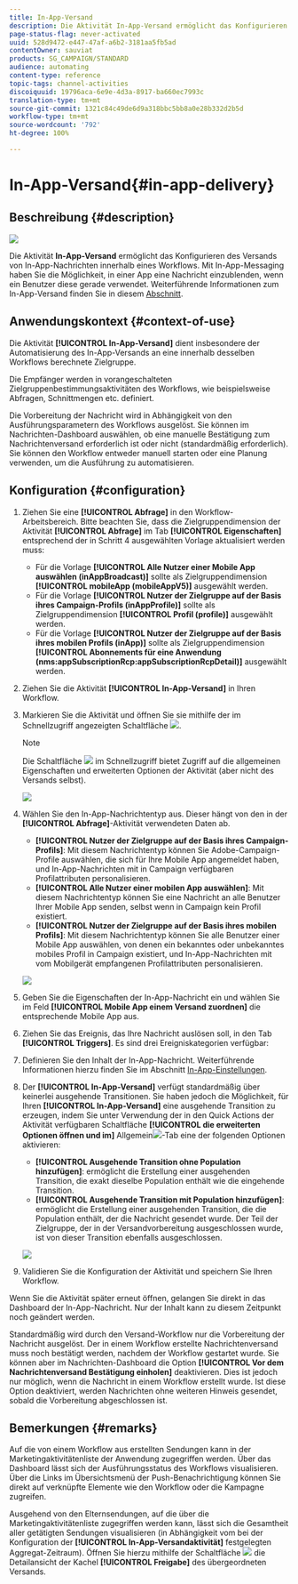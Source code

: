 ```yaml
---
title: In-App-Versand
description: Die Aktivität In-App-Versand ermöglicht das Konfigurieren des Versands von In-App-Nachrichten innerhalb eines Workflows.
page-status-flag: never-activated
uuid: 528d9472-e447-47af-a6b2-3181aa5fb5ad
contentOwner: sauviat
products: SG_CAMPAIGN/STANDARD
audience: automating
content-type: reference
topic-tags: channel-activities
discoiquuid: 19796aca-6e9e-4d3a-8917-ba660ec7993c
translation-type: tm+mt
source-git-commit: 1321c84c49de6d9a318bbc5bb8a0e28b332d2b5d
workflow-type: tm+mt
source-wordcount: '792'
ht-degree: 100%

---
```



# In-App-Versand{#in-app-delivery}

## Beschreibung {#description}

![](assets/wkf_in_app_1.png)

Die Aktivität **In-App-Versand** ermöglicht das Konfigurieren des Versands von In-App-Nachrichten innerhalb eines Workflows. Mit In-App-Messaging haben Sie die Möglichkeit, in einer App eine Nachricht einzublenden, wenn ein Benutzer diese gerade verwendet. Weiterführende Informationen zum In-App-Versand finden Sie in diesem [Abschnitt](../../channels/using/about-in-app-messaging.md).

## Anwendungskontext {#context-of-use}

Die Aktivität **[!UICONTROL In-App-Versand]** dient insbesondere der Automatisierung des In-App-Versands an eine innerhalb desselben Workflows berechnete Zielgruppe.

Die Empfänger werden in vorangeschalteten Zielgruppenbestimmungsaktivitäten des Workflows, wie beispielsweise Abfragen, Schnittmengen etc. definiert.

Die Vorbereitung der Nachricht wird in Abhängigkeit von den Ausführungsparametern des Workflows ausgelöst. Sie können im Nachrichten-Dashboard auswählen, ob eine manuelle Bestätigung zum Nachrichtenversand erforderlich ist oder nicht (standardmäßig erforderlich). Sie können den Workflow entweder manuell starten oder eine Planung verwenden, um die Ausführung zu automatisieren.

## Konfiguration      {#configuration}

1. Ziehen Sie eine **[!UICONTROL Abfrage]** in den Workflow-Arbeitsbereich. Bitte beachten Sie, dass die Zielgruppendimension der Aktivität **[!UICONTROL Abfrage]** im Tab **[!UICONTROL Eigenschaften]** entsprechend der in Schritt 4 ausgewählten Vorlage aktualisiert werden muss:

   * Für die Vorlage **[!UICONTROL Alle Nutzer einer Mobile App auswählen (inAppBroadcast)]** sollte als Zielgruppendimension **[!UICONTROL mobileApp (mobileAppV5)]** ausgewählt werden.
   * Für die Vorlage **[!UICONTROL Nutzer der Zielgruppe auf der Basis ihres Campaign-Profils (inAppProfile)]** sollte als Zielgruppendimension **[!UICONTROL Profil (profile)]** ausgewählt werden.
   * Für die Vorlage **[!UICONTROL Nutzer der Zielgruppe auf der Basis ihres mobilen Profils (inApp)]** sollte als Zielgruppendimension **[!UICONTROL Abonnements für eine Anwendung (nms:appSubscriptionRcp:appSubscriptionRcpDetail)]** ausgewählt werden.

1. Ziehen Sie die Aktivität **[!UICONTROL In-App-Versand]** in Ihren Workflow.
1. Markieren Sie die Aktivität und öffnen Sie sie mithilfe der im Schnellzugriff angezeigten Schaltfläche ![](assets/edit_darkgrey-24px.png).

   >[!NOTE]
   >
   >Die Schaltfläche ![](assets/dlv_activity_params-24px.png) im Schnellzugriff bietet Zugriff auf die allgemeinen Eigenschaften und erweiterten Optionen der Aktivität (aber nicht des Versands selbst). 

   ![](assets/wkf_in_app_3.png)

1. Wählen Sie den In-App-Nachrichtentyp aus. Dieser hängt von den in der **[!UICONTROL Abfrage]**-Aktivität verwendeten Daten ab.

   * **[!UICONTROL Nutzer der Zielgruppe auf der Basis ihres Campaign-Profils]**: Mit diesem Nachrichtentyp können Sie Adobe-Campaign-Profile auswählen, die sich für Ihre Mobile App angemeldet haben, und In-App-Nachrichten mit in Campaign verfügbaren Profilattributen personalisieren.
   * **[!UICONTROL Alle Nutzer einer mobilen App auswählen]**: Mit diesem Nachrichtentyp können Sie eine Nachricht an alle Benutzer Ihrer Mobile App senden, selbst wenn in Campaign kein Profil existiert.
   * **[!UICONTROL Nutzer der Zielgruppe auf der Basis ihres mobilen Profils]**: Mit diesem Nachrichtentyp können Sie alle Benutzer einer Mobile App auswählen, von denen ein bekanntes oder unbekanntes mobiles Profil in Campaign existiert, und In-App-Nachrichten mit vom Mobilgerät empfangenen Profilattributen personalisieren.

   ![](assets/wkf_in_app_4.png)

1. Geben Sie die Eigenschaften der In-App-Nachricht ein und wählen Sie im Feld **[!UICONTROL Mobile App einem Versand zuordnen]** die entsprechende Mobile App aus.
1. Ziehen Sie das Ereignis, das Ihre Nachricht auslösen soll, in den Tab **[!UICONTROL Triggers]**. Es sind drei Ereigniskategorien verfügbar:
1. Definieren Sie den Inhalt der In-App-Nachricht. Weiterführende Informationen hierzu finden Sie im Abschnitt [In-App-Einstellungen](../../channels/using/customizing-an-in-app-message.md).
1. Der **[!UICONTROL In-App-Versand]** verfügt standardmäßig über keinerlei ausgehende Transitionen. Sie haben jedoch die Möglichkeit, für Ihren **[!UICONTROL In-App-Versand]** eine ausgehende Transition zu erzeugen, indem Sie unter Verwendung der in den Quick Actions der Aktivität verfügbaren Schaltfläche **[!UICONTROL die erweiterten Optionen öffnen und im]** Allgemein![](assets/dlv_activity_params-24px.png)-Tab eine der folgenden Optionen aktivieren:

   * **[!UICONTROL Ausgehende Transition ohne Population hinzufügen]**: ermöglicht die Erstellung einer ausgehenden Transition, die exakt dieselbe Population enthält wie die eingehende Transition.
   * **[!UICONTROL Ausgehende Transition mit Population hinzufügen]**: ermöglicht die Erstellung einer ausgehenden Transition, die die Population enthält, der die Nachricht gesendet wurde. Der Teil der Zielgruppe, der in der Versandvorbereitung ausgeschlossen wurde, ist von dieser Transition ebenfalls ausgeschlossen.

   ![](assets/wkf_in_app_5.png)

1. Validieren Sie die Konfiguration der Aktivität und speichern Sie Ihren Workflow.

Wenn Sie die Aktivität später erneut öffnen, gelangen Sie direkt in das Dashboard der In-App-Nachricht. Nur der Inhalt kann zu diesem Zeitpunkt noch geändert werden.

Standardmäßig wird durch den Versand-Workflow nur die Vorbereitung der Nachricht ausgelöst. Der in einem Workflow erstellte Nachrichtenversand muss noch bestätigt werden, nachdem der Workflow gestartet wurde. Sie können aber im Nachrichten-Dashboard die Option **[!UICONTROL Vor dem Nachrichtenversand Bestätigung einholen]** deaktivieren. Dies ist jedoch nur möglich, wenn die Nachricht in einem Workflow erstellt wurde. Ist diese Option deaktiviert, werden Nachrichten ohne weiteren Hinweis gesendet, sobald die Vorbereitung abgeschlossen ist.

## Bemerkungen      {#remarks}

Auf die von einem Workflow aus erstellten Sendungen kann in der Marketingaktivitätenliste der Anwendung zugegriffen werden. Über das Dashboard lässt sich der Ausführungsstatus des Workflows visualisieren. Über die Links im Übersichtsmenü der Push-Benachrichtigung können Sie direkt auf verknüpfte Elemente wie den Workflow oder die Kampagne zugreifen.

Ausgehend von den Elternsendungen, auf die über die Marketingaktivitätenliste zugegriffen werden kann, lässt sich die Gesamtheit aller getätigten Sendungen visualisieren (in Abhängigkeit vom bei der Konfiguration der **[!UICONTROL In-App-Versandaktivität]** festgelegten Aggregat-Zeitraum). Öffnen Sie hierzu mithilfe der Schaltfläche ![](assets/wkf_dlv_detail_button.png) die Detailansicht der Kachel **[!UICONTROL Freigabe]** des übergeordneten Versands.
